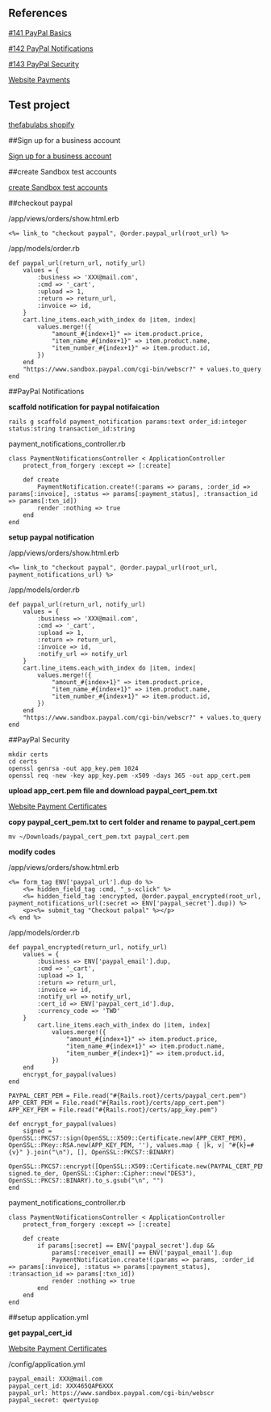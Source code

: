## References

[#141 PayPal Basics](http://railscasts.com/episodes/141-paypal-basics "#141 PayPal Basics")

[#142 PayPal Notifications](http://railscasts.com/episodes/142-paypal-notifications "#142 PayPal Notifications")

[#143 PayPal Security](http://railscasts.com/episodes/143-paypal-security "#143 PayPal Security")

[Website Payments](https://www.paypal.com/cgi-bin/webscr?cmd=p/sell/mc/mc_wa-outside "Website Payments")

## Test project

[thefabulabs shopify](https://github.com/TheFABULABS/thefabulabs-shopify "thefabulabs shopify")

##Sign up for a business account

[Sign up for a business account](https://www.paypal.com/webapps/merchantboarding/webflow/unifiedflow?execution=e2s1 "Sign up for a business account")

##create Sandbox test accounts

[create Sandbox test accounts](https://developer.paypal.com/webapps/developer/applications/accounts "create Sandbox test accounts")

##checkout paypal

/app/views/orders/show.html.erb

    <%= link_to "checkout paypal", @order.paypal_url(root_url) %>

/app/models/order.rb

    def paypal_url(return_url, notify_url)
        values = {
            :business => 'XXX@mail.com',
            :cmd => '_cart',
            :upload => 1,
            :return => return_url,
            :invoice => id,
        }
        cart.line_items.each_with_index do |item, index|
            values.merge!({
                "amount_#{index+1}" => item.product.price,
                "item_name_#{index+1}" => item.product.name,
                "item_number_#{index+1}" => item.product.id,
            })
        end
        "https://www.sandbox.paypal.com/cgi-bin/webscr?" + values.to_query
    end

##PayPal Notifications

**scaffold notification for paypal notifaication**

    rails g scaffold payment_notification params:text order_id:integer status:string transaction_id:string

payment_notifications_controller.rb

    class PaymentNotificationsController < ApplicationController
        protect_from_forgery :except => [:create]

        def create
            PaymentNotification.create!(:params => params, :order_id => params[:invoice], :status => params[:payment_status], :transaction_id => params[:txn_id])
            render :nothing => true
        end
    end

**setup paypal notification**

/app/views/orders/show.html.erb

    <%= link_to "checkout paypal", @order.paypal_url(root_url, payment_notifications_url) %>

/app/models/order.rb

    def paypal_url(return_url, notify_url)
        values = {
            :business => 'XXX@mail.com',
            :cmd => '_cart',
            :upload => 1,
            :return => return_url,
            :invoice => id,
            :notify_url => notify_url
        }
        cart.line_items.each_with_index do |item, index|
            values.merge!({
                "amount_#{index+1}" => item.product.price,
                "item_name_#{index+1}" => item.product.name,
                "item_number_#{index+1}" => item.product.id,
            })
        end
        "https://www.sandbox.paypal.com/cgi-bin/webscr?" + values.to_query
    end


##PayPal Security

    mkdir certs
    cd certs
    openssl genrsa -out app_key.pem 1024
    openssl req -new -key app_key.pem -x509 -days 365 -out app_cert.pem

**upload app_cert.pem file and download paypal_cert_pem.txt**

[Website Payment Certificates](https://www.sandbox.paypal.com/us/cgi-bin/webscr?cmd=_profile-website-cert "Website Payment Certificates")

**copy paypal_cert_pem.txt to cert folder and rename to paypal_cert.pem**

    mv ~/Downloads/paypal_cert_pem.txt paypal_cert.pem

**modify codes**

/app/views/orders/show.html.erb

    <%= form_tag ENV['paypal_url'].dup do %>
        <%= hidden_field_tag :cmd, "_s-xclick" %>
        <%= hidden_field_tag :encrypted, @order.paypal_encrypted(root_url, payment_notifications_url(:secret => ENV['paypal_secret'].dup)) %>
        <p><%= submit_tag "Checkout palpal" %></p>
    <% end %>

/app/models/order.rb

    def paypal_encrypted(return_url, notify_url)
        values = {
            :business => ENV['paypal_email'].dup,
            :cmd => '_cart',
            :upload => 1,
            :return => return_url,
            :invoice => id,
            :notify_url => notify_url,
            :cert_id => ENV['paypal_cert_id'].dup,
            :currency_code => 'TWD'
        }
            cart.line_items.each_with_index do |item, index|
                values.merge!({
                    "amount_#{index+1}" => item.product.price,
                    "item_name_#{index+1}" => item.product.name,
                    "item_number_#{index+1}" => item.product.id,
                })
        end
        encrypt_for_paypal(values)
    end

    PAYPAL_CERT_PEM = File.read("#{Rails.root}/certs/paypal_cert.pem")
    APP_CERT_PEM = File.read("#{Rails.root}/certs/app_cert.pem")
    APP_KEY_PEM = File.read("#{Rails.root}/certs/app_key.pem")

    def encrypt_for_paypal(values)
        signed = OpenSSL::PKCS7::sign(OpenSSL::X509::Certificate.new(APP_CERT_PEM), OpenSSL::PKey::RSA.new(APP_KEY_PEM, ''), values.map { |k, v| "#{k}=#{v}" }.join("\n"), [], OpenSSL::PKCS7::BINARY)
        OpenSSL::PKCS7::encrypt([OpenSSL::X509::Certificate.new(PAYPAL_CERT_PEM)], signed.to_der, OpenSSL::Cipher::Cipher::new("DES3"), OpenSSL::PKCS7::BINARY).to_s.gsub("\n", "")
    end

payment_notifications_controller.rb

    class PaymentNotificationsController < ApplicationController
        protect_from_forgery :except => [:create]

        def create
            if params[:secret] == ENV['paypal_secret'].dup &&
                params[:receiver_email] == ENV['paypal_email'].dup
                PaymentNotification.create!(:params => params, :order_id => params[:invoice], :status => params[:payment_status], :transaction_id => params[:txn_id])
                render :nothing => true
            end
        end
    end

##setup application.yml

**get paypal_cert_id**

[Website Payment Certificates](https://www.sandbox.paypal.com/us/cgi-bin/webscr?cmd=_profile-website-cert "Website Payment Certificates")

/config/application.yml

    paypal_email: XXX@mail.com
    paypal_cert_id: XXX465QAP6XXX
    paypal_url: https://www.sandbox.paypal.com/cgi-bin/webscr
    paypal_secret: qwertyuiop



